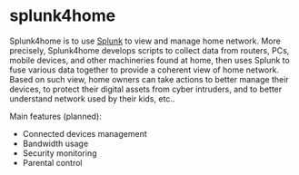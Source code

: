 # splunk4home
Splunk4home is to use [Splunk](https://www.splunk.com) to view and manage home network. More precisely, Splunk4home develops scripts to collect data from routers, PCs, mobile devices, and other machineries found at home, then uses Splunk to fuse various data together to provide a coherent view of home network. Based on such view, home owners can take actions to better manage their devices, to protect their digital assets from cyber intruders, and to better understand network used by their kids, etc..

Main features (planned):
* Connected devices management
* Bandwidth usage
* Security monitoring
* Parental control
